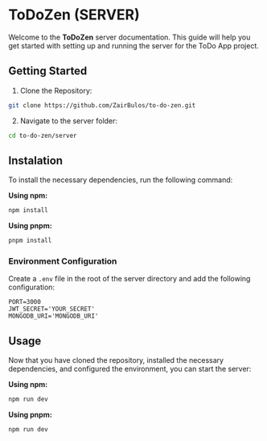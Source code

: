 # ToDoZen (SERVER)

Welcome to the **ToDoZen** server documentation. This guide will help you get started with setting up and running the server for the ToDo App project.

## Getting Started

1. Clone the Repository:

```bash
git clone https://github.com/ZairBulos/to-do-zen.git
```

2. Navigate to the server folder:

```bash
cd to-do-zen/server
```

## Instalation

To install the necessary dependencies, run the following command:

**Using npm:**

```bash
npm install
```

**Using pnpm:**

```bash
pnpm install
```

### Environment Configuration

Create a `.env` file in the root of the server directory and add the following configuration:

```env
PORT=3000
JWT_SECRET='YOUR_SECRET'
MONGODB_URI='MONGODB_URI'
```

## Usage

Now that you have cloned the repository, installed the necessary dependencies, and configured the environment, you can start the server:

**Using npm:**

```bash
npm run dev
```

**Using pnpm:**

```bash
npm run dev
```